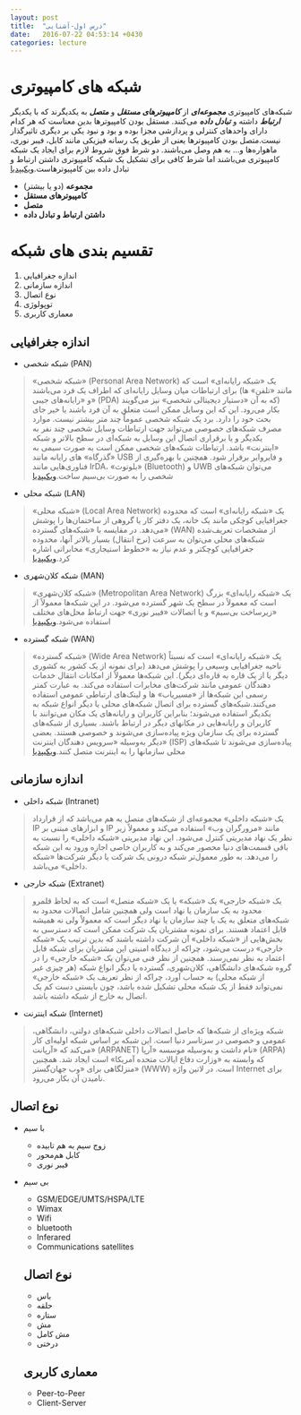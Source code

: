 ```yaml
---
layout: post
title:  "درس اول-آشنایی"
date:   2016-07-22 04:53:14 +0430
categories: lecture
---
```

شبکه های کامپیوتری
===
شبکه‌های کامپیوتری ***مجموعه‌ای*** از ***کامپیوترهای مستقل*** و ***متصل*** به یکدیگرند که با یکدیگر ***ارتباط*** داشته و ***تبادل داده*** می‌کنند. مستقل بودن کامپیوترها بدین معناست که هر کدام دارای واحدهای کنترلی و پردازشی مجزا بوده و بود و نبود یکی بر دیگری تاثیرگذار نیست.متصل بودن کامپیوترها یعنی از طریق یک رسانه فیزیکی مانند کابل، فیبر نوری، ماهواره‌ها و... به هم وصل می‌باشند. دو شرط فوق شروط لازم برای ایجاد یک شبکه کامپیوتری می‌باشند اما شرط کافی برای تشکیل یک شبکه کامپیوتری داشتن ارتباط و تبادل داده بین کامپیوترهاست.[ویکیپدیا](https://fa.wikipedia.org/wiki/%D8%B4%D8%A8%DA%A9%D9%87_%D8%B1%D8%A7%DB%8C%D8%A7%D9%86%D9%87%E2%80%8C%D8%A7%DB%8C#.D8.AA.D8.B9.D8.B1.DB.8C.D9.81)

* **مجموعه** (دو یا بیشتر)
* **کامپیوترهای مستقل**
* **متصل**
* **داشتن ارتباط و تبادل داده**

تقسیم بندی های شبکه
===
1. اندازه جغرافیایی
2. اندازه سازمانی
3. نوع اتصال
4. توپولوژی
5. معماری کاربری

اندازه جغرافیایی
---

* شبکه شخصی (PAN)

> «شبکه شخصی» (Personal Area Network) یک «شبکه رایانه‌ای» است که برای ارتباطات میان وسایل رایانه‌ای که اطراف یک فرد می‌باشند (مانند «تلفن» ها و «رایانه‌های جیبی» (PDA) که به آن «دستیار دیجیتالی شخصی» نیز می‌گویند) بکار می‌رود. این که این وسایل ممکن است متعلق به آن فرد باشند یا خیر جای بحث خود را دارد. برد یک شبکه شخصی عموماً چند متر بیشتر نیست. موارد مصرف شبکه‌های خصوصی می‌تواند جهت ارتباطات وسایل شخصی چند نفر به یکدیگر و یا برقراری اتصال این وسایل به شبکه‌ای در سطح بالاتر و شبکه «اینترنت» باشد. ارتباطات شبکه‌های شخصی ممکن است به صورت سیمی به «گذرگاه» های رایانه مانند USB و فایروایر برقرار شود. همچنین با بهره‌گیری از فناوری‌هایی مانند IrDA، «بلوتوث» (Bluetooth) و UWB می‌توان شبکه‌های شخصی را به صورت بی‌سیم ساخت.[ویکیپدیا](https://fa.wikipedia.org/wiki/%D8%B4%D8%A8%DA%A9%D9%87_%D8%B4%D8%AE%D8%B5%DB%8C)

* شبکه محلی (LAN)

> «شبکه محلی» (Local Area Network) یک «شبکه رایانه‌ای» است که محدوده جغرافیایی کوچکی مانند یک خانه، یک دفتر کار یا گروهی از ساختمان‌ها را پوشش می‌دهد. در مقایسه با «شبکه‌های گسترده» (WAN) از مشخصات تعریف‌شده شبکه‌های محلی می‌توان به سرعت (نرخ انتقال) بسیار بالاتر آنها، محدوده جغرافیایی کوچکتر و عدم نیاز به «خطوط استیجاری» مخابراتی اشاره کرد.[ویکیپدیا](https://fa.wikipedia.org/wiki/%D8%B4%D8%A8%DA%A9%D9%87_%D9%85%D8%AD%D9%84%DB%8C)

* شبکه کلان‌شهری (MAN)

> «شبکه کلان‌شهری» (Metropolitan Area Network) یک «شبکه رایانه‌ای» بزرگ است که معمولاً در سطح یک شهر گسترده می‌شود. در این شبکه‌ها معمولاً از «زیرساخت بی‌سیم» و یا اتصالات «فیبر نوری» جهت ارتباط محل‌های مختلف استفاده می‌شود.[ویکیپدیا](https://fa.wikipedia.org/wiki/%D8%B4%D8%A8%DA%A9%D9%87_%DA%A9%D9%84%D8%A7%D9%86%E2%80%8C%D8%B4%D9%87%D8%B1%DB%8C)

* شبکه گسترده (WAN)

> «شبکه گسترده» (Wide Area Network) یک «شبکه رایانه‌ای» است که نسبتاً ناحیه جغرافیایی وسیعی را پوشش می‌دهد (برای نمونه از یک کشور به کشوری دیگر یا از یک قاره به قاره‌ای دیگر). این شبکه‌ها معمولاً از امکانات انتقال خدمات دهندگان عمومی مانند شرکت‌های مخابرات استفاده می‌کند. به عبارت کمتر رسمی این شبکه‌ها از «مسیریاب» ها و لینک‌های ارتباطی عمومی استفاده می‌کنند.شبکه‌های گسترده برای اتصال شبکه‌های محلی یا دیگر انواع شبکه به یکدیگر استفاده می‌شوند؛ بنابراین کاربران و رایانه‌های یک مکان می‌توانند با کاربران و رایانه‌هایی در مکانهای دیگر در ارتباط باشند. بسیاری از شبکه‌های گسترده برای یک سازمان ویژه پیاده‌سازی می‌شوند و خصوصی هستند. بعضی دیگر به‌وسیله «سرویس دهندگان اینترنت» (ISP) پیاده‌سازی می‌شوند تا شبکه‌های محلی سازمانها را به اینترنت متصل کنند.[ویکیپدیا](https://fa.wikipedia.org/wiki/%D8%B4%D8%A8%DA%A9%D9%87_%DA%AF%D8%B3%D8%AA%D8%B1%D8%AF%D9%87)

اندازه سازمانی
---

* شبکه داخلی (Intranet)

> یک «شبکه داخلی» مجموعه‌ای از شبکه‌های متصل به هم می‌باشد که از قرارداد IP و ابزارهای مبتنی بر IP مانند «مرورگران وب» استفاده می‌کند و معمولاً زیر نظر یک نهاد مدیریتی کنترل می‌شود. این نهاد مدیریتی «شبکه داخلی» را نسبت به باقی قسمت‌های دنیا محصور می‌کند و به کاربران خاصی اجازه ورود به این شبکه را می‌دهد. به طور معمول‌تر شبکه درونی یک شرکت یا دیگر شرکت‌ها «شبکه داخلی» می‌باشد.


* شبکه خارجی (Extranet)

> یک «شبکه خارجی» یک «شبکه» یا یک «شبکه متصل» است که به لحاظ قلمرو محدود به یک سازمان یا نهاد است ولی همچنین شامل اتصالات محدود به شبکه‌های متعلق به یک یا چند سازمان یا نهاد دیگر است که معمولاً ولی نه همیشه قابل اعتماد هستند. برای نمونه مشتریان یک شرکت ممکن است که دسترسی به بخش‌هایی از «شبکه داخلی» آن شرکت داشته باشند که بدین ترتیب یک «شبکه خارجی» درست می‌شود، چراکه از دیدگاه امنیتی این مشتریان برای شبکه قابل اعتماد به نظر نمی‌رسند. همچنین از نظر فنی می‌توان یک «شبکه خارجی» را در گروه شبکه‌های دانشگاهی، کلان‌شهری، گسترده یا دیگر انواع شبکه (هر چیزی غیر از شبکه محلی) به حساب آورد، چراکه از نظر تعریف یک «شبکه خارجی» نمی‌تواند فقط از یک شبکه محلی تشکیل شده باشد، چون بایستی دست کم یک اتصال به خارج از شبکه داشته باشد.

* شبکه اینترنت (Internet)

> شبکه ویژه‌ای از شبکه‌ها که حاصل اتصالات داخلی شبکه‌های دولتی، دانشگاهی، عمومی و خصوصی در سرتاسر دنیا است. این شبکه بر اساس شبکه اولیه‌ای کار می‌کند که «آرپانت» (ARPANET) نام داشت و به‌وسیله موسسه «آرپا» (ARPA) که وابسته به «وزارت دفاع ایالات متحده آمریکا» است ایجاد شد. همچنین منزلگاهی برای «وب جهان‌گستر» (WWW) است. در لاتین واژه Internet برای نامیدن آن بکار می‌رود.

نوع اتصال
---
* با سیم
  - زوج سیم به هم تابیده
  - کابل هم‌محور
  - فیبر نوری
* بی سیم
  - GSM/EDGE/UMTS/HSPA/LTE
  - Wimax
  - Wifi
  - bluetooth
  - Inferared
  - Communications satellites

  نوع اتصال
  ---
  * باس
  * حلقه
  * ستاره
  * مش
  * مش کامل
  * درختی

  معماری کاربری
  ---
  * Peer-to-Peer
  * Client-Server
